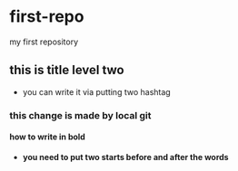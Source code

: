 # first-repo
my first repository

## this is title level two 

* you can write it via putting two hashtag 

### this change is made by local git 

#### how to write in bold

- **you need to put two starts before and after the words**




